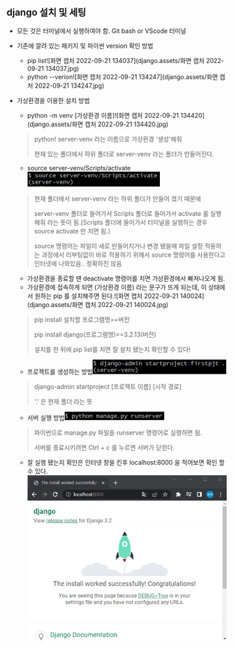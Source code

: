 ## django 설치 및 세팅

- 모든 것은 터미널에서 실행하여야 함. Git bash or VScode 터미널

- 기존에 깔려 있는 패키지 및 파이썬 version 확인 방법

  - pip list![화면 캡처 2022-09-21 134037](django.assets/화면 캡처 2022-09-21 134037.jpg)
  - python --verion![화면 캡처 2022-09-21 134247](django.assets/화면 캡처 2022-09-21 134247.jpg)

- 가상환경을 이용한 설치 방법

  - python -m venv [가상환경 이름]![화면 캡처 2022-09-21 134420](django.assets/화면 캡처 2022-09-21 134420.jpg)

  > python! server-venv 라는 이름으로 가상환경 '생성'해줘
  >
  > 현재 있는 폴더에서 하위 폴더로 server-venv 라는 폴더가 만들어진다.

  - source server-venv/Scripts/activate![image-20220921134832464](django.assets/image-20220921134832464-16637357233484.png)

  > 현재 폴더에서 server-venv 라는 하위 폴더가 만들어 졌기 때문에
  >
  > server-venv 폴더로 들어가서 Scripts 폴더로 들어가서 activate 를 실행해줘 라는 뜻이 됨.(Scripts  폴더에 들어가서  터미널을 실행하는 경우 source activate 만 치면 됨.)
  >
  > source 명령어는 파일이 새로 만들어지거나 변경 됐을때 파일 설정 적용하는 과정에서 리부팅없이 바로 적용하기 위해서 source 명령어를 사용한다고 인터넷에 나와있음.. 정확하진 않음 

  - 가상환경을 종료할 땐 deactivate 명령어를 치면 가상환경에서 빠져나오게 됨.
  - 가상환경에 접속하게 되면 (가상환경 이름) 라는 문구가 뜨게 되는데, 이 상태에서 원하는 pip 를 설치해주면 된다.![화면 캡처 2022-09-21 140024](django.assets/화면 캡처 2022-09-21 140024.jpg)

  > pip install 설치할 프로그램명==버전
  >
  > pip install django(프로그램명)==3.2.13(버전)
  >
  > 설치를 한 뒤에 pip list를 치면 잘 설치 됐는지 확인할 수 있다!

  - 프로젝트를 생성하는 방법![image-20220921140528306](django.assets/image-20220921140528306.png)

  > django-admin startproject  [프로젝트 이름] [시작 경로]
  >
  > '.' 은 현재 폴더 라는 뜻

  - 서버 실행 방법![image-20220921140732018](django.assets/image-20220921140732018.png)

  > 파이썬으로 manage.py 파일을 runserver 명령어로 실행하면 됨.
  >
  > 서버를 종료시키려면 Ctrl + c 를 누르면 서버가 닫힌다.
  
  - 잘 실행 됐는지 확인은 인터넷 창을 킨후 localhost:8000 을 적어보면 확인 할 수 있다.![image-20220921141422359](django.assets/image-20220921141422359.png)